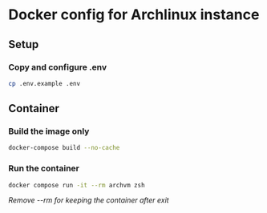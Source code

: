 # Docker config for Archlinux instance

## Setup

### Copy and configure .env
```bash
cp .env.example .env
```

## Container

### Build the image only
```bash
docker-compose build --no-cache 
```

### Run the container
```bash
docker compose run -it --rm archvm zsh
```
*Remove --rm for keeping the container after exit*
